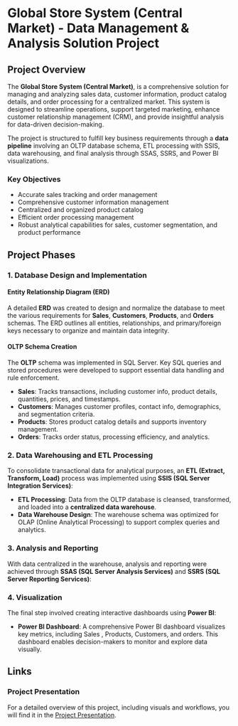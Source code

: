 # Global Store System (Central Market) - Data Management & Analysis Solution Project

## Project Overview
The **Global Store System (Central Market)**, is a comprehensive solution for managing and analyzing sales data, customer information, product catalog details, and order processing for a centralized market. This system is designed to streamline operations, support targeted marketing, enhance customer relationship management (CRM), and provide insightful analysis for data-driven decision-making.

The project is structured to fulfill key business requirements through a **data pipeline** involving an OLTP database schema, ETL processing with SSIS, data warehousing, and final analysis through SSAS, SSRS, and Power BI visualizations.

### Key Objectives
- Accurate sales tracking and order management
- Comprehensive customer information management
- Centralized and organized product catalog
- Efficient order processing management
- Robust analytical capabilities for sales, customer segmentation, and product performance

## Project Phases

### 1. Database Design and Implementation

#### Entity Relationship Diagram (ERD)
A detailed **ERD** was created to design and normalize the database to meet the various requirements for **Sales**, **Customers**, **Products**, and **Orders** schemas. The ERD outlines all entities, relationships, and primary/foreign keys necessary to organize and maintain data integrity.

#### OLTP Schema Creation
The **OLTP** schema was implemented in SQL Server. Key SQL queries and stored procedures were developed to support essential data handling and rule enforcement.
- **Sales**: Tracks transactions, including customer info, product details, quantities, prices, and timestamps.
- **Customers**: Manages customer profiles, contact info, demographics, and segmentation criteria.
- **Products**: Stores product catalog details and supports inventory management.
- **Orders**: Tracks order status, processing efficiency, and analytics.


### 2. Data Warehousing and ETL Processing

To consolidate transactional data for analytical purposes, an **ETL (Extract, Transform, Load)** process was implemented using **SSIS (SQL Server Integration Services)**:
- **ETL Processing**: Data from the OLTP database is cleansed, transformed, and loaded into a **centralized data warehouse**.
- **Data Warehouse Design**: The warehouse schema was optimized for OLAP (Online Analytical Processing) to support complex queries and analytics.


### 3. Analysis and Reporting

With data centralized in the warehouse, analysis and reporting were achieved through **SSAS (SQL Server Analysis Services)** and **SSRS (SQL Server Reporting Services)**:

### 4. Visualization

The final step involved creating interactive dashboards using **Power BI**:
- **Power BI Dashboard**: A comprehensive Power BI dashboard visualizes key metrics, including Sales , Products, Customers, and orders. This dashboard enables decision-makers to monitor and explore data visually.

## Links

### Project Presentation

For a detailed overview of this project, including visuals and workflows, you will find it in the [Project Presentation](https://www.canva.com/design/DAGRM45MfHo/uDlO_CXXwXb9-XSFldsf-A/view?utm_content=DAGRM45MfHo&utm_campaign=designshare&utm_medium=link&utm_source=editor).

